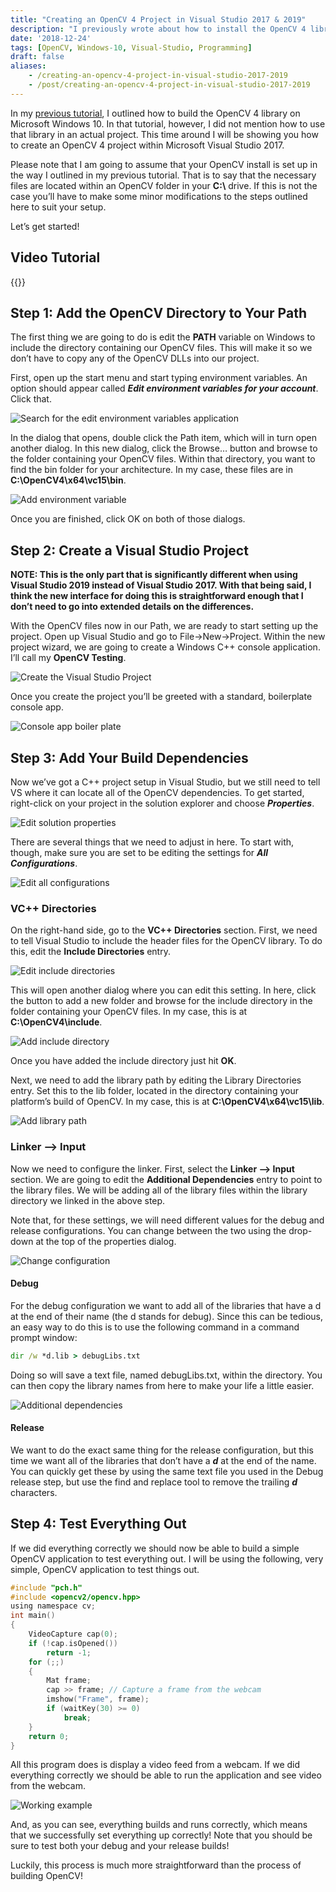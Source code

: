```yaml
---
title: "Creating an OpenCV 4 Project in Visual Studio 2017 & 2019"
description: "I previously wrote about how to install the OpenCV 4 library on Windows 10. This time around I will demonstrate how to set up an OpenCV 4 project in either Visual Stuido 2017 or 2019."
date: '2018-12-24'
tags: [OpenCV, Windows-10, Visual-Studio, Programming]
draft: false
aliases:
    - /creating-an-opencv-4-project-in-visual-studio-2017-2019
    - /post/creating-an-opencv-4-project-in-visual-studio-2017-2019
---
```


In my [previous tutorial](https://hackeradam.com/installing-opencv-4-on-windows-10/), I outlined how to build the OpenCV 4 library on Microsoft Windows 10. In that tutorial, however, I did not mention how to use that library in an actual project. This time around I will be showing you how to create an OpenCV 4 project within Microsoft Visual Studio 2017.

Please note that I am going to assume that your OpenCV install is set up in the way I outlined in my previous tutorial. That is to say that the necessary files are located within an OpenCV folder in your **C:\\** drive. If this is not the case you’ll have to make some minor modifications to the steps outlined here to suit your setup.

Let’s get started!

## Video Tutorial

{{<youtube p-6rG6Zgu4U>}}

## Step 1: Add the OpenCV Directory to Your Path

The first thing we are going to do is edit the **PATH** variable on Windows to include the directory containing our OpenCV files. This will make it so we don’t have to copy any of the OpenCV DLLs into our project.

First, open up the start menu and start typing environment variables. An option should appear called ***Edit environment variables for your account***. Click that.

![Search for the edit environment variables application](/blog/opencv4-visual-studio/EditEnvironmentVariablesStartMenu.png#center)

In the dialog that opens, double click the Path item, which will in turn open another dialog. In this new dialog, click the Browse… button and browse to the folder containing your OpenCV files. Within that directory, you want to find the bin folder for your architecture. In my case, these files are in **C:\OpenCV4\x64\vc15\bin**.

![Add environment variable](/blog/opencv4-visual-studio/AddEnvironmentVariable.png#center)

Once you are finished, click OK on both of those dialogs.

## Step 2: Create a Visual Studio Project

**NOTE: This is the only part that is significantly different when using Visual Studio 2019 instead of Visual Studio 2017. With that being said, I think the new interface for doing this is straightforward enough that I don’t need to go into extended details on the differences.**

With the OpenCV files now in our Path, we are ready to start setting up the project. Open up Visual Studio and go to File->New->Project. Within the new project wizard, we are going to create a Windows C++ console application. I’ll call my **OpenCV Testing**.

![Create the Visual Studio Project](/blog/opencv4-visual-studio/CreateProjectInVisualStudio.png#center)

Once you create the project you’ll be greeted with a standard, boilerplate console app. 

![Console app boiler plate](/blog/opencv4-visual-studio/BoilerPlateConsoleApp.png#center)

## Step 3: Add Your Build Dependencies

Now we’ve got a C++ project setup in Visual Studio, but we still need to tell VS where it can locate all of the OpenCV dependencies. To get started, right-click on your project in the solution explorer and choose ***Properties***.

![Edit solution properties](/blog/opencv4-visual-studio/EditSolutionProperties.png#center)

There are several things that we need to adjust in here. To start with, though, make sure you are set to be editing the settings for ***All Configurations***.

![Edit all configurations](/blog/opencv4-visual-studio/EditAllConfigurations.png#center)

### VC++ Directories

On the right-hand side, go to the **VC++ Directories** section. First, we need to tell Visual Studio to include the header files for the OpenCV library. To do this, edit the **Include Directories** entry.

![Edit include directories](/blog/opencv4-visual-studio/EditIncludeDirectories.png#center)

This will open another dialog where you can edit this setting. In here, click the button to add a new folder and browse for the include directory in the folder containing your OpenCV files. In my case, this is at **C:\OpenCV4\include**.

![Add include directory](/blog/opencv4-visual-studio/AddIncludeDirectory.png#center)

Once you have added the include directory just hit **OK**.

Next, we need to add the library path by editing the Library Directories entry. Set this to the lib folder, located in the directory containing your platform’s build of OpenCV. In my case, this is at **C:\OpenCV4\x64\vc15\lib**.

![Add library path](/blog/opencv4-visual-studio/AddLibraryPath.png#center)

### Linker --> Input

Now we need to configure the linker. First, select the **Linker --> Input** section. We are going to edit the **Additional Dependencies** entry to point to the library files. We will be adding all of the library files within the library directory we linked in the above step.

Note that, for these settings, we will need different values for the debug and release configurations. You can change between the two using the drop-down at the top of the properties dialog.

![Change configuration](/blog/opencv4-visual-studio/ChangeConfiguration.png#center)

#### Debug 

For the debug configuration we want to add all of the libraries that have a d at the end of their name (the d stands for debug). Since this can be tedious, an easy way to do this is to use the following command in a command prompt window:

```cmd
dir /w *d.lib > debugLibs.txt
```

Doing so will save a text file, named debugLibs.txt, within the directory. You can then copy the library names from here to make your life a little easier.

![Additional dependencies](/blog/opencv4-visual-studio/AddAllDebugLibraries.png#center)

#### Release

We want to do the exact same thing for the release configuration, but this time we want all of the libraries that don’t have a ***d*** at the end of the name. You can quickly get these by using the same text file you used in the Debug release step, but use the find and replace tool to remove the trailing ***d*** characters.

## Step 4: Test Everything Out

If we did everything correctly we should now be able to build a simple OpenCV application to test everything out. I will be using the following, very simple, OpenCV application to test things out.

```c
#include "pch.h"
#include <opencv2/opencv.hpp>
using namespace cv;
int main()
{
    VideoCapture cap(0);
    if (!cap.isOpened())
        return -1;
    for (;;)
    {
        Mat frame;
        cap >> frame; // Capture a frame from the webcam
        imshow("Frame", frame);
        if (waitKey(30) >= 0)
            break;
    }
    return 0;
}
```

All this program does is display a video feed from a webcam. If we did everything correctly we should be able to run the application and see video from the webcam.

![Working example](/blog/opencv4-visual-studio/WorkingExample.png#center)

And, as you can see, everything builds and runs correctly, which means that we successfully set everything up correctly! Note that you should be sure to test both your debug and your release builds!

Luckily, this process is much more straightforward than the process of building OpenCV!